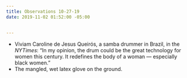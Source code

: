 ```yaml
---
title: Observations 10-27-19
date: 2019-11-02 01:52:00 -05:00


---
```


- Viviam Caroline de Jesus Queirós, a samba drummer in Brazil, in the *NYTimes*: “In my opinion, the drum could be the great technology for women this century. It redefines the body of a woman — especially black women.”
- The mangled, wet latex glove on the ground.